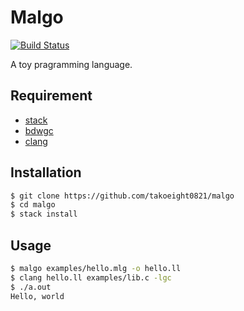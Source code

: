 # Malgo

[![Build Status](https://travis-ci.org/takoeight0821/malgo.svg?branch=master)](https://travis-ci.org/takoeight0821/malgo)

A toy pragramming language.

## Requirement

* [stack](https://docs.haskellstack.org/en/stable/README/)
* [bdwgc](http://www.hboehm.info/gc/)
* [clang](https://clang.llvm.org/)

## Installation

```sh
$ git clone https://github.com/takoeight0821/malgo
$ cd malgo
$ stack install
```

## Usage

```sh
$ malgo examples/hello.mlg -o hello.ll
$ clang hello.ll examples/lib.c -lgc
$ ./a.out
Hello, world
```
